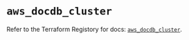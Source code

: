 # `aws_docdb_cluster`

Refer to the Terraform Registory for docs: [`aws_docdb_cluster`](https://registry.terraform.io/providers/hashicorp/aws/3.76.1/docs/resources/docdb_cluster).
